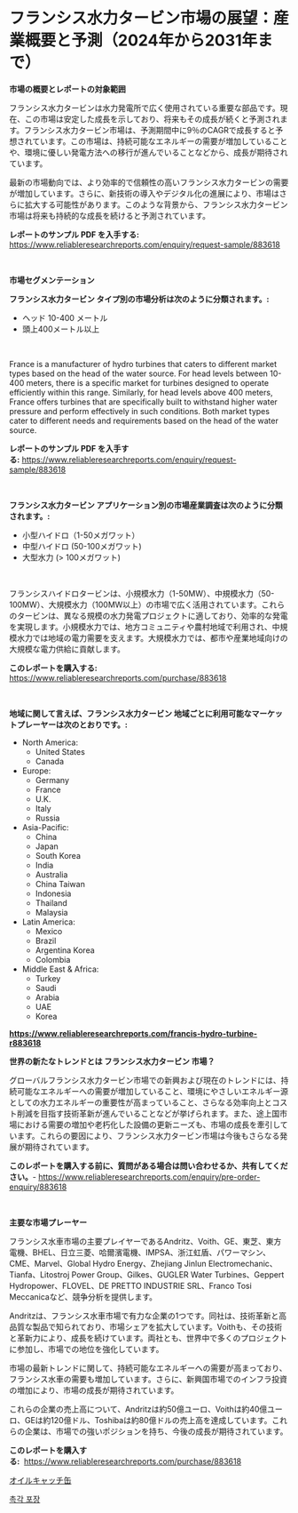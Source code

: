 <p><h1>フランシス水力タービン市場の展望：産業概要と予測（2024年から2031年まで）</h1></p><p><strong>市場の概要とレポートの対象範囲</strong></p>
<p><p>フランシス水力タービンは水力発電所で広く使用されている重要な部品です。現在、この市場は安定した成長を示しており、将来もその成長が続くと予測されます。フランシス水力タービン市場は、予測期間中に9％のCAGRで成長すると予想されています。この市場は、持続可能なエネルギーの需要が増加していることや、環境に優しい発電方法への移行が進んでいることなどから、成長が期待されています。</p><p>最新の市場動向では、より効率的で信頼性の高いフランシス水力タービンの需要が増加しています。さらに、新技術の導入やデジタル化の進展により、市場はさらに拡大する可能性があります。このような背景から、フランシス水力タービン市場は将来も持続的な成長を続けると予測されています。</p></p>
<p><strong>レポートのサンプル PDF を入手する:</strong> <a href="https://www.reliableresearchreports.com/enquiry/request-sample/883618">https://www.reliableresearchreports.com/enquiry/request-sample/883618</a></p>
<p>&nbsp;</p>
<p><strong>市場セグメンテーション</strong></p>
<p><strong>フランシス水力タービン タイプ別の市場分析は次のように分類されます。:</strong></p>
<p><ul><li>ヘッド 10-400 メートル</li><li>頭上400メートル以上</li></ul></p>
<p>&nbsp;</p>
<p><p>France is a manufacturer of hydro turbines that caters to different market types based on the head of the water source. For head levels between 10-400 meters, there is a specific market for turbines designed to operate efficiently within this range. Similarly, for head levels above 400 meters, France offers turbines that are specifically built to withstand higher water pressure and perform effectively in such conditions. Both market types cater to different needs and requirements based on the head of the water source.</p></p>
<p><strong>レポートのサンプル PDF を入手する:</strong>&nbsp;<a href="https://www.reliableresearchreports.com/enquiry/request-sample/883618">https://www.reliableresearchreports.com/enquiry/request-sample/883618</a></p>
<p>&nbsp;</p>
<p><strong> フランシス水力タービン アプリケーション別の市場産業調査は次のように分類されます。:</strong></p>
<p><ul><li>小型ハイドロ（1-50メガワット）</li><li>中型ハイドロ (50-100メガワット)</li><li>大型水力 (> 100メガワット)</li></ul></p>
<p>&nbsp;</p>
<p><p>フランシスハイドロタービンは、小規模水力（1-50MW）、中規模水力（50-100MW）、大規模水力（100MW以上）の市場で広く活用されています。これらのタービンは、異なる規模の水力発電プロジェクトに適しており、効率的な発電を実現します。小規模水力では、地方コミュニティや農村地域で利用され、中規模水力では地域の電力需要を支えます。大規模水力では、都市や産業地域向けの大規模な電力供給に貢献します。</p></p>
<p><strong>このレポートを購入する:</strong>&nbsp; <a href="https://www.reliableresearchreports.com/purchase/883618">https://www.reliableresearchreports.com/purchase/883618</a></p>
<p>&nbsp;</p>
<p><strong>地域に関して言えば、フランシス水力タービン 地域ごとに利用可能なマーケットプレーヤーは次のとおりです。:</strong></p>
<p><ul>
    <li>
        North America:
        <ul>
            <li>United States</li>
            <li>Canada</li>
        </ul>
    </li>
    <li>
        Europe:
        <ul>
            <li>Germany</li>
            <li>France</li>
            <li>U.K.</li>
            <li>Italy</li>
            <li>Russia</li>
        </ul>
    </li>
    <li>
        Asia-Pacific:
        <ul>
            <li>China</li>
            <li>Japan</li>
            <li>South Korea</li>
            <li>India</li>
            <li>Australia</li>
            <li>China Taiwan</li>
            <li>Indonesia</li>
            <li>Thailand</li>
            <li>Malaysia</li>
        </ul>
    </li>
    <li>
        Latin America:
        <ul>
            <li>Mexico</li>
            <li>Brazil</li>
            <li>Argentina Korea</li>
            <li>Colombia</li>
        </ul>
    </li>
    <li>
        Middle East & Africa:
        <ul>
            <li>Turkey</li>
            <li>Saudi</li>
            <li>Arabia</li>
            <li>UAE</li>
            <li>Korea</li>
        </ul>
    </li>
    </ul></p>
<p><strong><a href="https://www.reliableresearchreports.com/francis-hydro-turbine-r883618">https://www.reliableresearchreports.com/francis-hydro-turbine-r883618</a></strong>&nbsp;</p>
<p><strong>世界の新たなトレンドとは フランシス水力タービン 市場？</strong></p>
<p><p>グローバルフランシス水力タービン市場での新興および現在のトレンドには、持続可能なエネルギーへの需要が増加していること、環境にやさしいエネルギー源としての水力エネルギーの重要性が高まっていること、さらなる効率向上とコスト削減を目指す技術革新が進んでいることなどが挙げられます。また、途上国市場における需要の増加や老朽化した設備の更新ニーズも、市場の成長を牽引しています。これらの要因により、フランシス水力タービン市場は今後もさらなる発展が期待されています。</p></p>
<p><strong>このレポートを購入する前に、質問がある場合は問い合わせるか、共有してください。</strong>- <a href="https://www.reliableresearchreports.com/enquiry/pre-order-enquiry/883618">https://www.reliableresearchreports.com/enquiry/pre-order-enquiry/883618</a></p>
<p>&nbsp;</p>
<p><strong>主要な市場プレーヤー</strong></p>
<p><p>フランシス水車市場の主要プレイヤーであるAndritz、Voith、GE、東芝、東方電機、BHEL、日立三菱、哈爾濱電機、IMPSA、浙江虹盾、パワーマシン、CME、Marvel、Global Hydro Energy、Zhejiang Jinlun Electromechanic、Tianfa、Litostroj Power Group、Gilkes、GUGLER Water Turbines、Geppert Hydropower、FLOVEL、DE PRETTO INDUSTRIE SRL、Franco Tosi Meccanicaなど、競争分析を提供します。</p><p>Andritzは、フランシス水車市場で有力な企業の1つです。同社は、技術革新と高品質な製品で知られており、市場シェアを拡大しています。Voithも、その技術と革新力により、成長を続けています。両社とも、世界中で多くのプロジェクトに参加し、市場での地位を強化しています。</p><p>市場の最新トレンドに関して、持続可能なエネルギーへの需要が高まっており、フランシス水車の需要も増加しています。さらに、新興国市場でのインフラ投資の増加により、市場の成長が期待されています。</p><p>これらの企業の売上高について、Andritzは約50億ユーロ、Voithは約40億ユーロ、GEは約120億ドル、Toshibaは約80億ドルの売上高を達成しています。これらの企業は、市場での強いポジションを持ち、今後の成長が期待されています。</p></p>
<p><strong>このレポートを購入する:</strong>&nbsp;&nbsp;<a href="https://www.reliableresearchreports.com/purchase/883618">https://www.reliableresearchreports.com/purchase/883618</a></p>
<p><p><a href="https://medium.com/@bertramveum2023/%E3%82%AA%E3%82%A4%E3%83%AB%E3%82%AD%E3%83%A3%E3%83%83%E3%83%81%E7%BC%B6%E5%B8%82%E5%A0%B4%E3%81%AE%E5%88%86%E6%9E%90%E3%81%A82024%E5%B9%B4%E3%81%8B%E3%82%892031%E5%B9%B4%E3%81%BE%E3%81%A7%E3%81%AE%E6%9C%9F%E9%96%93%E3%81%AE%E3%82%B5%E3%82%A4%E3%82%BA%E4%BA%88%E6%B8%AC-b5b19d796a59">オイルキャッチ缶</a></p><p><a href="https://medium.com/@bud567768/%EC%A0%91%EC%B4%89-%ED%8E%98%EC%9D%B4%EB%B9%99-%EC%8B%9C%EC%9E%A5-%EA%B7%9C%EB%AA%A8-%EC%8B%9C%EC%9E%A5-%EC%A0%84%EB%A7%9D-%EB%B0%8F-%EC%8B%9C%EC%9E%A5-%EC%98%88%EC%B8%A1-2024%EB%85%84%EB%B6%80%ED%84%B0-2031%EB%85%84-7aceb284537f">촉각 포장</a></p></p>